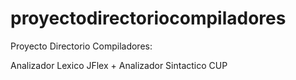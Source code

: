 proyectodirectoriocompiladores
==============================
Proyecto Directorio Compiladores:

Analizador Lexico JFlex + Analizador Sintactico CUP